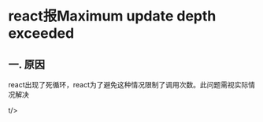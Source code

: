 # react报Maximum update depth exceeded

## 一. 原因
react出现了死循环，react为了避免这种情况限制了调用次数。此问题需视实际情况解决






t/>


<ad/>
<comment/>